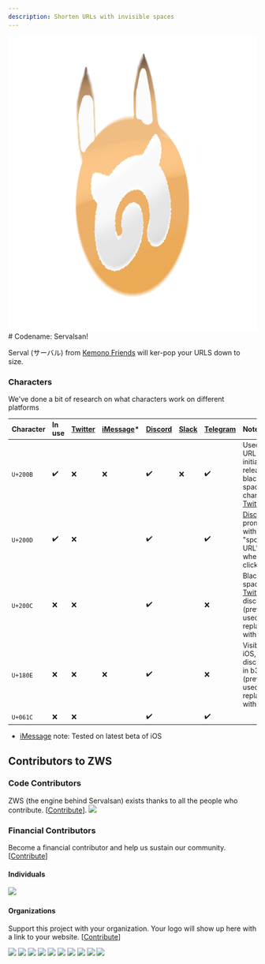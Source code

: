 ```yaml
---
description: Shorten URLs with invisible spaces
---
```

<img align="right" src="serval icon.png" height="600" width="800">
# Codename: Servalsan!

Serval (サーバル) from [Kemono Friends](https://japari-library.com/wiki/Kemono_Friends) will ker-pop your URLS down to size.

### Characters

We've done a bit of research on what characters work on different platforms

| Character | In use | [Twitter](https://twitter.com/) | [iMessage](https://support.apple.com/explore/messages)\* | [Discord](https://discordapp.com/) | [Slack](https://slack.com) | [Telegram](https://telegram.org/) | Notes |
| :--- | :--- | :--- | :--- | :--- | :--- | :--- | :--- |
| `U+200B` | ✔️ | ❌ | ❌ | ✔️ | ❌ | ✔️ | Used in URLs since initial release, blacklisted space character on [Twitter](https://twitter.com/) |
| `U+200D` | ✔️ | ❌ |  | ✔️ |  | ✔️ | [Discord](https://discordapp.com/) prompts you with a "spoopy URL" popup when clicked |
| `U+200C` | ❌ | ❌ |  | ✔️ |  | ❌ | Blacklisted space on [Twitter](https://twitter.com/), discontinued \(previously used, replaced with `U+200D`\) |
| `U+180E` | ❌ | ❌ | ❌ | ✔️ |  | ❌ | Visible on iOS, discontinued in b39897e \(previously used, replaced with `U+200C`\) |
| `U+061C` | ❌ | ❌ |  | ✔️ |  | ✔️ |  |

* [iMessage](https://support.apple.com/explore/messages) note: Tested on latest beta of iOS


## Contributors to ZWS

### Code Contributors

ZWS (the engine behind Servalsan) exists thanks to all the people who contribute. [[Contribute](CONTRIBUTING.md)].
<a href="https://github.com/zws-im/zws/graphs/contributors"><img src="https://opencollective.com/zws/contributors.svg?width=890&button=false" /></a>

### Financial Contributors

Become a financial contributor and help us sustain our community. [[Contribute](https://opencollective.com/zws/contribute)]

#### Individuals

<a href="https://opencollective.com/zws"><img src="https://opencollective.com/zws/individuals.svg?width=890"></a>

#### Organizations

Support this project with your organization. Your logo will show up here with a link to your website. [[Contribute](https://opencollective.com/zws/contribute)]

<a href="https://opencollective.com/zws/organization/0/website"><img src="https://opencollective.com/zws/organization/0/avatar.svg"></a>
<a href="https://opencollective.com/zws/organization/1/website"><img src="https://opencollective.com/zws/organization/1/avatar.svg"></a>
<a href="https://opencollective.com/zws/organization/2/website"><img src="https://opencollective.com/zws/organization/2/avatar.svg"></a>
<a href="https://opencollective.com/zws/organization/3/website"><img src="https://opencollective.com/zws/organization/3/avatar.svg"></a>
<a href="https://opencollective.com/zws/organization/4/website"><img src="https://opencollective.com/zws/organization/4/avatar.svg"></a>
<a href="https://opencollective.com/zws/organization/5/website"><img src="https://opencollective.com/zws/organization/5/avatar.svg"></a>
<a href="https://opencollective.com/zws/organization/6/website"><img src="https://opencollective.com/zws/organization/6/avatar.svg"></a>
<a href="https://opencollective.com/zws/organization/7/website"><img src="https://opencollective.com/zws/organization/7/avatar.svg"></a>
<a href="https://opencollective.com/zws/organization/8/website"><img src="https://opencollective.com/zws/organization/8/avatar.svg"></a>
<a href="https://opencollective.com/zws/organization/9/website"><img src="https://opencollective.com/zws/organization/9/avatar.svg"></a>
